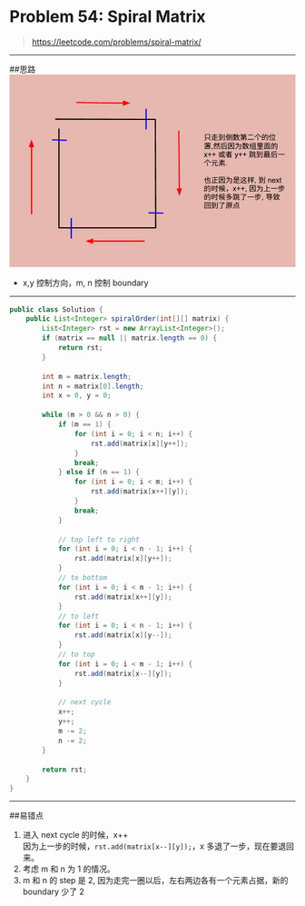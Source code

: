 # Problem 54: Spiral Matrix


> https://leetcode.com/problems/spiral-matrix/

--------
##思路
![](spiralMatrix.png)
* x,y 控制方向，m, n 控制 boundary

---------------
```java
public class Solution {
    public List<Integer> spiralOrder(int[][] matrix) {
        List<Integer> rst = new ArrayList<Integer>();
        if (matrix == null || matrix.length == 0) {
            return rst;
        }
        
        int m = matrix.length;
        int n = matrix[0].length;
        int x = 0, y = 0;
        
        while (m > 0 && n > 0) {
            if (m == 1) {
                for (int i = 0; i < n; i++) {
                    rst.add(matrix[x][y++]);
                }
                break;
            } else if (n == 1) {
                for (int i = 0; i < m; i++) {
                    rst.add(matrix[x++][y]);
                }
                break;
            }
            
            // top left to right
            for (int i = 0; i < n - 1; i++) {
                rst.add(matrix[x][y++]);
            }
            // to bottom
            for (int i = 0; i < m - 1; i++) {
                rst.add(matrix[x++][y]);
            }
            // to left
            for (int i = 0; i < n - 1; i++) {
                rst.add(matrix[x][y--]);
            }
            // to top
            for (int i = 0; i < m - 1; i++) {
                rst.add(matrix[x--][y]);
            }
            
            // next cycle
            x++;
            y++;
            m -= 2;
            n -= 2;
        }
        
        return rst;
    }
}
```
---
##易错点

1. 进入 next cycle 的时候，x++  
因为上一步的时候，```rst.add(matrix[x--][y]);```，x 多退了一步，现在要退回来。
2. 考虑 m 和 n 为 1 的情况。
3. m 和 n 的 step 是 2, 因为走完一圈以后，左右两边各有一个元素占据，新的 boundary 少了 2











































